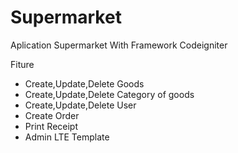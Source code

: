 # Supermarket
Aplication Supermarket With Framework Codeigniter

Fiture 
- Create,Update,Delete Goods
- Create,Update,Delete Category of goods
- Create,Update,Delete User
- Create Order
- Print Receipt
- Admin LTE Template

